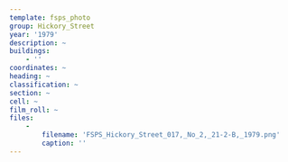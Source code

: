 ```yaml
---
template: fsps_photo
group: Hickory_Street
year: '1979'
description: ~
buildings:
    - ''
coordinates: ~
heading: ~
classification: ~
section: ~
cell: ~
film_roll: ~
files:
    -
        filename: 'FSPS_Hickory_Street_017,_No_2,_21-2-B,_1979.png'
        caption: ''
---
```

